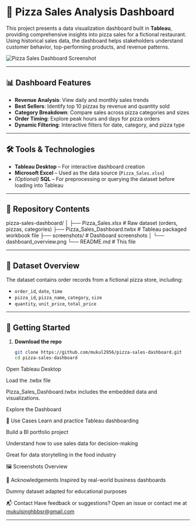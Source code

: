 # 🍕 Pizza Sales Analysis Dashboard

This project presents a data visualization dashboard built in **Tableau**, providing comprehensive insights into pizza sales for a fictional restaurant. Using historical sales data, the dashboard helps stakeholders understand customer behavior, top-performing products, and revenue patterns.

![Pizza Sales Dashboard Screenshot](screenshots/dashboard_overview.png)

---

## 📊 Dashboard Features

- **Revenue Analysis**: View daily and monthly sales trends
- **Best Sellers**: Identify top 10 pizzas by revenue and quantity sold
- **Category Breakdown**: Compare sales across pizza categories and sizes
- **Order Timing**: Explore peak hours and days for pizza orders
- **Dynamic Filtering**: Interactive filters for date, category, and pizza type

---

## 🛠️ Tools & Technologies

- **Tableau Desktop** – For interactive dashboard creation
- **Microsoft Excel** – Used as the data source (`Pizza_Sales.xlsx`)
- *(Optional)* **SQL** – For preprocessing or querying the dataset before loading into Tableau

---

## 📁 Repository Contents

pizza-sales-dashboard/
│
├── Pizza_Sales.xlsx # Raw dataset (orders, pizzas, categories)
├── Pizza_Sales_Dashboard.twbx # Tableau packaged workbook file
├── screenshots/ # Dashboard screenshots
│ └── dashboard_overview.png
└── README.md # This file

---

## 📂 Dataset Overview

The dataset contains order records from a fictional pizza store, including:

- `order_id`, `date`, `time`
- `pizza_id`, `pizza_name`, `category`, `size`
- `quantity`, `unit_price`, `total_price`

---

## 🚀 Getting Started

1. **Download the repo**
   ```bash
   git clone https://github.com/mukul2956/pizza-sales-dashboard.git
   cd pizza-sales-dashboard
Open Tableau Desktop

Load the .twbx file

Pizza_Sales_Dashboard.twbx includes the embedded data and visualizations.

Explore the Dashboard

📌 Use Cases
Learn and practice Tableau dashboarding

Build a BI portfolio project

Understand how to use sales data for decision-making

Great for data storytelling in the food industry

🖼️ Screenshots
Overview


🙌 Acknowledgements
Inspired by real-world business dashboards

Dummy dataset adapted for educational purposes

📬 Contact
Have feedback or suggestions? Open an issue or contact me at mukulsinghbbsr@gmail.com

---
